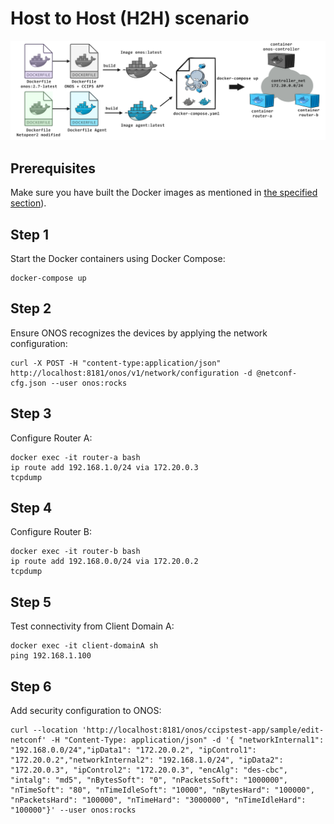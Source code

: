 # Host to Host (H2H) scenario
![](https://github.com/Networks-it-uc3m/netconf-sdn-controller/blob/0d32413929ecf8314ce3d219f8ab964157e064e2/dockercompose_h2h.png)
## Prerequisites
Make sure you have built the Docker images as mentioned in [the specified section](https://github.com/Networks-it-uc3m/netconf-sdn-controller/tree/66df380e12220a09943c60562a53e19cd69ce6ed/build)).

## Step 1 
Start the Docker containers using Docker Compose:
```shell
docker-compose up
```

## Step 2 
Ensure ONOS recognizes the devices by applying the network configuration:
```shell
curl -X POST -H "content-type:application/json" http://localhost:8181/onos/v1/network/configuration -d @netconf-cfg.json --user onos:rocks
```
## Step 3 
Configure Router A:
```shell
docker exec -it router-a bash
ip route add 192.168.1.0/24 via 172.20.0.3
tcpdump
```
## Step 4 
Configure Router B:
```shell
docker exec -it router-b bash
ip route add 192.168.0.0/24 via 172.20.0.2
tcpdump
```
## Step 5 
Test connectivity from Client Domain A:
```shell
docker exec -it client-domainA sh
ping 192.168.1.100
```
## Step 6 
Add security configuration to ONOS:
```shell
curl --location 'http://localhost:8181/onos/ccipstest-app/sample/edit-netconf' -H "Content-Type: application/json" -d '{ "networkInternal1": "192.168.0.0/24","ipData1": "172.20.0.2", "ipControl1": "172.20.0.2","networkInternal2": "192.168.1.0/24", "ipData2": "172.20.0.3", "ipControl2": "172.20.0.3", "encAlg": "des-cbc", "intalg": "md5", "nBytesSoft": "0", "nPacketsSoft": "1000000", "nTimeSoft": "80", "nTimeIdleSoft": "10000", "nBytesHard": "100000", "nPacketsHard": "100000", "nTimeHard": "3000000", "nTimeIdleHard": "100000"}' --user onos:rocks
```
